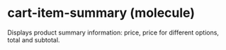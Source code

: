 # cart-item-summary (molecule)

Displays product summary information: price, price for different options, total and subtotal.